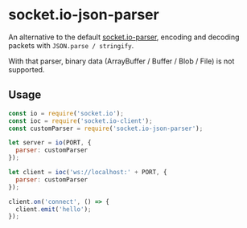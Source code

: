 
# socket.io-json-parser

An alternative to the default [socket.io-parser](https://github.com/socketio/socket.io-parser), encoding and decoding packets with `JSON.parse / stringify`.

With that parser, binary data (ArrayBuffer / Buffer / Blob / File) is not supported.

## Usage

```js
const io = require('socket.io');
const ioc = require('socket.io-client');
const customParser = require('socket.io-json-parser');

let server = io(PORT, {
  parser: customParser
});

let client = ioc('ws://localhost:' + PORT, {
  parser: customParser
});

client.on('connect', () => {
  client.emit('hello');
});
```
